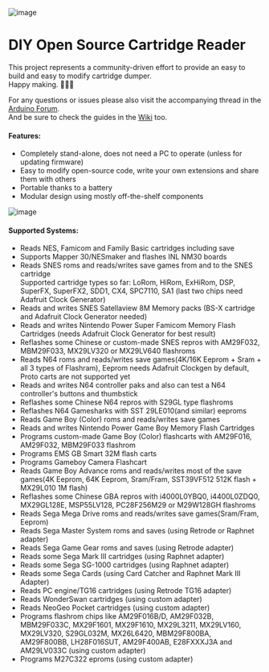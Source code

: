 ![image](https://dl.dropboxusercontent.com/s/v2ds2zfj1bxuqr9/logos.png?dl=1)   

# DIY Open Source Cartridge Reader
This project represents a community-driven effort to provide an easy to build and easy to modify cartridge dumper.     
Happy making. 🔧🔨😊     

For any questions or issues please also visit the accompanying thread in the [Arduino Forum](http://forum.arduino.cc/index.php?topic=158974.9001).    
And be sure to check the guides in the [Wiki](https://github.com/sanni/cartreader/wiki) too.    

#### Features:  
- Completely stand-alone, does not need a PC to operate (unless for updating firmware)    
- Easy to modify open-source code, write your own extensions and share them with others      
- Portable thanks to a battery  
- Modular design using mostly off-the-shelf components    

![image](https://dl.dropboxusercontent.com/s/70zaxs9lyyuxvqe/IMG_0799.jpg?dl=1)   

#### Supported Systems:    
- Reads NES, Famicom and Family Basic cartridges including save    
- Supports Mapper 30/NESmaker and flashes INL NM30 boards        
- Reads SNES roms and reads/writes save games from and to the SNES cartridge  
  Supported cartridge types so far: LoRom, HiRom, ExHiRom, DSP, SuperFX, SuperFX2, SDD1, CX4, SPC7110, SA1 (last two chips need Adafruit Clock Generator)     
- Reads and writes SNES Satellaview 8M Memory packs (BS-X cartridge and Adafruit Clock Generator needed)   
- Reads and writes Nintendo Power Super Famicom Memory Flash Cartridges (needs Adafruit Clock Generator for best result)  
- Reflashes some Chinese or custom-made SNES repros with AM29F032, MBM29F033, MX29LV320 or MX29LV640 flashroms     
- Reads N64 roms and reads/writes save games(4K/16K Eeprom + Sram + all 3 types of Flashram), Eeprom needs Adafruit Clockgen by default, Proto carts are not supported yet    
- Reads and writes N64 controller paks and also can test a N64 controller's buttons and thumbstick   
- Reflashes some Chinese N64 repros with S29GL type flashroms   
- Reflashes N64 Gamesharks with SST 29LE010(and similar) eeproms     
- Reads Game Boy (Color) roms and reads/writes save games   
- Reads and writes Nintendo Power Game Boy Memory Flash Cartridges   
- Programs custom-made Game Boy (Color) flashcarts with AM29F016, AM29F032, MBM29F033 flashrom   
- Programs EMS GB Smart 32M flash carts    
- Programs Gameboy Camera Flashcart      
- Reads Game Boy Advance roms and reads/writes most of the save games(4K Eeprom, 64K Eeprom, Sram/Fram, SST39VF512 512K flash + MX29L010 1M flash)  
- Reflashes some Chinese GBA repros with i4000L0YBQ0, i4400L0ZDQ0, MX29GL128E, MSP55LV128, PC28F256M29 or M29W128GH flashroms    
- Reads Sega Mega Drive roms and reads/writes save games(Sram/Fram, Eeprom)    
- Reads Sega Master System roms and saves (using Retrode or Raphnet adapter)       
- Reads Sega Game Gear roms and saves (using Retrode adapter)    
- Reads some Sega Mark III cartridges (using Raphnet adapter)  
- Reads some Sega SG-1000 cartridges (using Raphnet adapter)      
- Reads some Sega Cards (using Card Catcher and Raphnet Mark III Adapter)   
- Reads PC engine/TG16 cartridges (using Retrode TG16 adapter)   
- Reads WonderSwan cartridges (using custom adapter)   
- Reads NeoGeo Pocket cartridges (using custom adapter)
- Programs flashrom chips like AM29F016B/D, AM29F032B, MBM29F033C, MX29F1601, MX29F1610, MX29L3211, MX29LV160, MX29LV320, S29GL032M, MX26L6420, MBM29F800BA, AM29F800BB, LH28F016SUT, AM29F400AB, E28FXXXJ3A and AM29LV033C (using custom adapter)       
- Programs M27C322 eproms (using custom adapter)      

